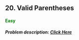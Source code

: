 ## 20. Valid Parentheses
#### <font color="green">Easy</font>
##### Problem description: <a href="https://leetcode.com/problems/valid-parentheses/">Click Here</a>